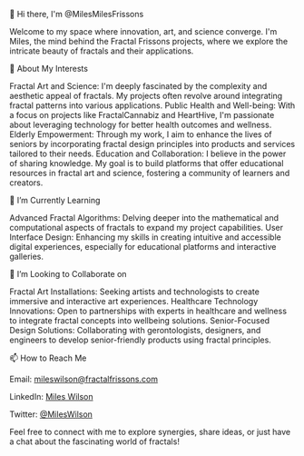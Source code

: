 👋 Hi there, I'm @MilesMilesFrissons

Welcome to my space where innovation, art, and science converge. I'm Miles, the mind behind the Fractal Frissons projects, where we explore the intricate beauty of fractals and their applications.

👀 About My Interests

Fractal Art and Science: I'm deeply fascinated by the complexity and aesthetic appeal of fractals. My projects often revolve around integrating fractal patterns into various applications.
Public Health and Well-being: With a focus on projects like FractalCannabiz and HeartHive, I'm passionate about leveraging technology for better health outcomes and wellness.
Elderly Empowerment: Through my work, I aim to enhance the lives of seniors by incorporating fractal design principles into products and services tailored to their needs.
Education and Collaboration: I believe in the power of sharing knowledge. My goal is to build platforms that offer educational resources in fractal art and science, fostering a community of learners and creators.

🌱 I’m Currently Learning

Advanced Fractal Algorithms: Delving deeper into the mathematical and computational aspects of fractals to expand my project capabilities.
User Interface Design: Enhancing my skills in creating intuitive and accessible digital experiences, especially for educational platforms and interactive galleries.

💞️ I’m Looking to Collaborate on

Fractal Art Installations: Seeking artists and technologists to create immersive and interactive art experiences.
Healthcare Technology Innovations: Open to partnerships with experts in healthcare and wellness to integrate fractal concepts into wellbeing solutions.
Senior-Focused Design Solutions: Collaborating with gerontologists, designers, and engineers to develop senior-friendly products using fractal principles.

📫 How to Reach Me

Email: mileswilson@fractalfrissons.com

LinkedIn: [Miles Wilson](www.linkedin.com/in/miles-wilson-fractalfrissons)

Twitter: [@MilesWilson](https://twitter.com/MairuzuAMVs)

Feel free to connect with me to explore synergies, share ideas, or just have a chat about the fascinating world of fractals!
<!---
MilesMilesFrissons/MilesMilesFrissons is a ✨ special ✨ repository because its `README.md` (this file) appears on your GitHub profile.
You can click the Preview link to take a look at your changes.
--->
